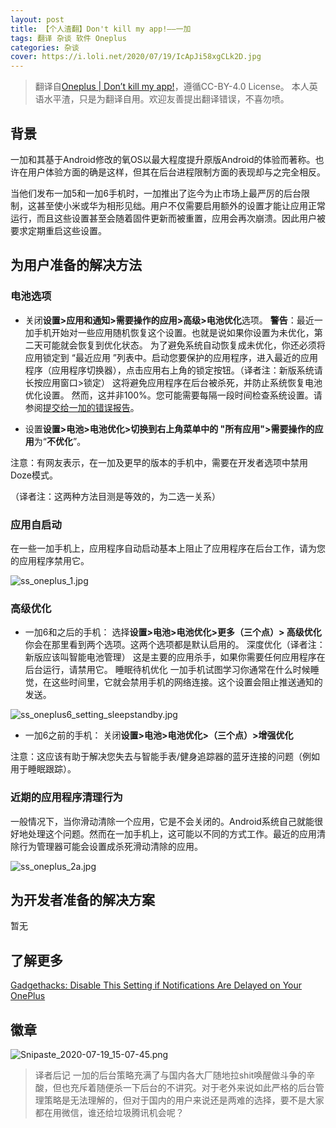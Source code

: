 ```yaml
---
layout: post
title: 【个人渣翻】Don't kill my app!——一加
tags: 翻译 杂谈 软件 Oneplus
categories: 杂谈
cover: https://i.loli.net/2020/07/19/IcApJi58xgCLk2D.jpg
---
```


> 翻译自[Oneplus \| Don’t kill my app!](go?url=https://dontkillmyapp.com/oneplus)，遵循CC-BY-4.0 License。
> 本人英语水平渣，只是为翻译自用。欢迎友善提出翻译错误，不喜勿喷。

## 背景

一加和其基于Android修改的氧OS以最大程度提升原版Android的体验而著称。也许在用户体验方面的确是这样，但其在后台进程限制方面的表现却与之完全相反。

当他们发布一加5和一加6手机时，一加推出了迄今为止市场上最严厉的后台限制，这甚至使小米或华为相形见绌。用户不仅需要启用额外的设置才能让应用正常运行，而且这些设置甚至会随着固件更新而被重置，应用会再次崩溃。因此用户被要求定期重启这些设置。

## 为用户准备的解决方法

### 电池选项

- 关闭**设置>应用和通知>需要操作的应用>高级>电池优化**选项。
**警告**：最近一加手机开始对一些应用随机恢复这个设置。也就是说如果你设置为未优化，第二天可能就会恢复到优化状态。
为了避免系统自动恢复成未优化，你还必须将应用锁定到 “最近应用 ”列表中。启动您要保护的应用程序，进入最近的应用程序（应用程序切换器），点击应用右上角的锁定按钮。（译者注：新版系统请长按应用窗口>锁定）
这将避免应用程序在后台被杀死，并防止系统恢复电池优化设置。
然而，这并非100%。您可能需要每隔一段时间检查系统设置。请参阅[提交给一加的错误报告](go?url=https://forums.oneplus.com/threads/in-battery-optimisation-apps-are-getting-automatically-switched-from-not-optimised-to-optimised.849162/)。

- 设置**设置>电池>电池优化>切换到右上角菜单中的 "所有应用">需要操作的应用**为“**不优化**”。

注意：有网友表示，在一加及更早的版本的手机中，需要在开发者选项中禁用Doze模式。

（译者注：这两种方法目测是等效的，为二选一关系）

### 应用自启动

在一些一加手机上，应用程序自动启动基本上阻止了应用程序在后台工作，请为您的应用程序禁用它。

![ss_oneplus_1.jpg](https://i.loli.net/2020/07/19/ORNBSqeG6HKadV9.jpg)

### 高级优化

- 一加6和之后的手机：
选择**设置>电池>电池优化>更多（三个点）> 高级优化**
你会在那里看到两个选项。这两个选项都是默认启用的。
深度优化（译者注：新版应该叫智能电池管理）
这是主要的应用杀手，如果你需要任何应用程序在后台运行，请禁用它。
睡眠待机优化
一加手机试图学习你通常在什么时候睡觉，在这些时间里，它就会禁用手机的网络连接。这个设置会阻止推送通知的发送。

![ss_oneplus6_setting_sleepstandby.jpg](https://i.loli.net/2020/07/19/7zQfsauGBMUjIHd.jpg)

- 一加6之前的手机：
关闭**设置>电池>电池优化>（三个点）>增强优化**

注意：这应该有助于解决您失去与智能手表/健身追踪器的蓝牙连接的问题（例如用于睡眠跟踪）。

### 近期的应用程序清理行为

一般情况下，当你滑动清除一个应用，它是不会关闭的。Android系统自己就能很好地处理这个问题。然而在一加手机上，这可能以不同的方式工作。最近的应用清除行为管理器可能会设置成杀死滑动清除的应用。

![ss_oneplus_2a.jpg](https://i.loli.net/2020/07/19/cMSf9ALVetz3siv.jpg)

## 为开发者准备的解决方案

暂无

## 了解更多

[Gadgethacks: Disable This Setting if Notifications Are Delayed on Your OnePlus](go?url=https://oneplus.gadgethacks.com/how-to/disable-setting-if-notifications-are-delayed-your-oneplus-0192639/)

## 徽章

![Snipaste_2020-07-19_15-07-45.png](https://i.loli.net/2020/07/19/IHB5tkvxnC4W9h3.png)

> 译者后记
> 一加的后台策略充满了与国内各大厂随地拉shit唤醒做斗争的辛酸，但也充斥着随便杀一下后台的不讲究。对于老外来说如此严格的后台管理策略是无法理解的，但对于国内的用户来说还是两难的选择，要不是大家都在用微信，谁还给垃圾腾讯机会呢？
